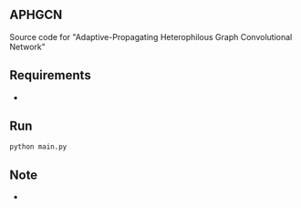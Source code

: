 ## APHGCN

Source code for "Adaptive-Propagating Heterophilous Graph Convolutional Network"

## Requirements

-


## Run
```
python main.py
```

## Note

- 